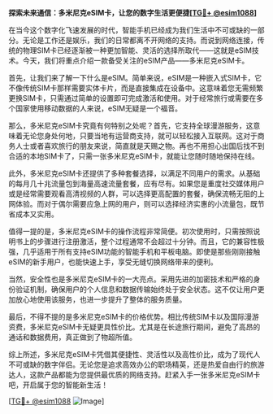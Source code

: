 **探索未来通信：多米尼克eSIM卡，让您的数字生活更便捷[[TG💪+ @esim1088](https://t.me/s/esim1088)]**

在当今这个数字化飞速发展的时代，智能手机已经成为我们生活中不可或缺的一部分。无论是工作还是娱乐，我们的日常都离不开网络的支持。而说到网络连接，传统的物理SIM卡已经逐渐被一种更加智能、灵活的选择所取代——这就是eSIM技术。今天，我们将重点介绍一款备受关注的eSIM产品——多米尼克eSIM卡。

首先，让我们来了解一下什么是eSIM。简单来说，eSIM是一种嵌入式SIM卡，它不像传统SIM卡那样需要实体卡片，而是直接集成在设备中。这意味着您无需频繁更换SIM卡，只需通过简单的设置即可完成激活和使用。对于经常旅行或需要在多个国家使用移动数据的人来说，eSIM无疑是一个福音。

那么，多米尼克eSIM卡究竟有何特别之处呢？首先，它支持全球漫游服务，这意味着无论您身处何地，只要当地有运营商支持，就可以轻松接入互联网。这对于商务人士或者喜欢旅行的朋友来说，简直就是天赐之物。再也不用担心出国后找不到合适的本地SIM卡了，只需一张多米尼克eSIM卡，就能让您随时随地保持在线。

此外，多米尼克eSIM卡还提供了多种套餐选择，以满足不同用户的需求。从基础的每月几十兆流量包到海量高速流量套餐，应有尽有。如果您是重度社交媒体用户或是经常需要观看高清视频的人群，可以选择更高配置的套餐，确保流畅无阻的上网体验。而对于偶尔需要应急上网的用户，则可以选择经济实惠的小流量包，既节省成本又实用。

值得一提的是，多米尼克eSIM卡的操作流程非常简便。初次使用时，只需按照说明书上的步骤进行注册激活，整个过程通常不会超过十分钟。而且，它的兼容性极强，几乎适用于所有支持eSIM功能的智能手机和平板电脑。即使是那些刚刚接触eSIM的新手用户，也能快速上手，享受无缝切换网络带来的便利。

当然，安全性也是多米尼克eSIM卡的一大亮点。采用先进的加密技术和严格的身份验证机制，确保用户的个人信息和数据传输始终处于安全状态。这不仅让用户更加放心地使用该服务，也进一步提升了整体的服务质量。

最后，不得不提的是多米尼克eSIM卡的价格优势。相比传统SIM卡以及国际漫游资费，多米尼克eSIM卡无疑更具性价比。尤其是在长途旅行期间，避免了高昂的通话和数据费用，真正做到了物超所值。

综上所述，多米尼克eSIM卡凭借其便捷性、灵活性以及高性价比，成为了现代人不可或缺的数字伴侣。无论您是追求高效办公的职场精英，还是热爱自由行的旅游达人，这款产品都能为您提供最优质的网络支持。赶紧入手一张多米尼克eSIM卡吧，开启属于您的智能新生活！

[[TG💪+ @esim1088](https://t.me/s/esim1088) ![Image](https://i.postimg.cc/4NQfJmqS/Snipaste-2025-05-13-00-14-12.png)]